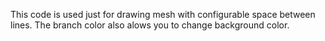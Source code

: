 This code is used just for drawing mesh with configurable space between lines.
The branch color also alows you to change background color.
